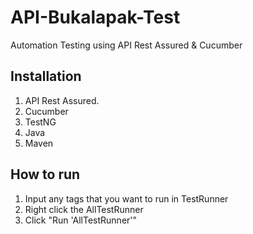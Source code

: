 # API-Bukalapak-Test

Automation Testing using API Rest Assured & Cucumber

## Installation
1. API Rest Assured.
2. Cucumber
3. TestNG
4. Java
5. Maven

## How to run
1. Input any tags that you want to run in TestRunner
2. Right click the AllTestRunner
3. Click "Run 'AllTestRunner'"
